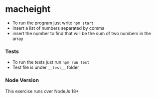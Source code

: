 # macheight
- To run the program just write `npm start`
- insert a list of numbers separated by comma
- insert the number to find that will be the sum of two numbers in the array

### Tests
- To run the tests just run `npm run test`
- Test file is under `__test__` folder

### Node Version
This exercise runs over NodeJs 18+
